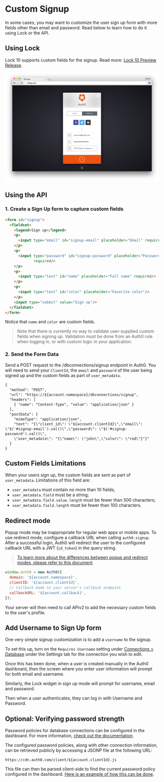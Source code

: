 # Custom Signup

In some cases, you may want to customize the user sign up form with more fields other than email and password. Read below to learn how to do it using Lock or the API.

## Using Lock

Lock 10 supports custom fields for the signup. Read more: [Lock 10 Preview Release](/libraries/lock/v10).

![custom signup fields](/media/articles/libraries/lock/v10/signupcustom.png)

## Using the API

### 1. Create a Sign Up form to capture custom fields

```html
<form id="signup">
  <fieldset>
    <legend>Sign up</legend>
    <p>
      <input type="email" id="signup-email" placeholder="Email" required/>
    </p>
    <p>
      <input type="password" id="signup-password" placeholder="Password"
             required/>
    </p>
    <p>
      <input type="text" id="name" placeholder="Full name" required/>
    </p>
    <p>
      <input type="text" id="color" placeholder="Favorite color"/>
    </p>
    <input type="submit" value="Sign up"/>
  </fieldset>
</form>
```

Notice that `name` and `color` are custom fields.

> Note that there is currently no way to validate user-supplied custom fields when signing up.
Validation must be done from an Auth0 rule when logging in, or with custom logic in your application.

### 2. Send the Form Data

Send a POST request to the /dbconnections/signup endpoint in Auth0. You will need to send your `ClientId`, the `email` and `password` of the user being signed up and the custom fields as part of `user_metadata`.

```har
{
  "method": "POST",
  "url": "https://${account.namespace}/dbconnections/signup",
  "headers": [
    { "name": "Content-Type", "value": "application/json" }
  ],
  "postData": {
    "mimeType": "application/json",
    "text": "{\"client_id\": \"${account.clientId}\",\"email\": \"$('#signup-email').val()\",\"password\": \"$('#signup-password').val()\",
    \"user_metadata\": "{\"name\": \"john\",\"color\": \"red\"}"}"
  }
}
```

## Custom Fields Limitations

When your users sign up, the custom fields are sent as part of `user_metadata`. Limitations of this field are:

* `user_metadata` must contain no more than 10 fields;
* `user_metadata.field` must be a string;
* `user_metadata.field.value.length` must be fewer than 500 characters;
* `user_metadata.field.length` must be fewer than 100 characters.

## Redirect mode

Popup mode may be inappropriate for regular web apps or mobile apps. To
use redirect mode, configure a callback URL when calling `auth0.signup`. After a
successful login, Auth0 will redirect the user to the configured callback URL
with a JWT (`id_token`) in the query string.

> [To learn more about the differences between popup and redirect modes,
please refer to this document](/libraries/lock/authentication-modes).

```js
window.auth0 = new Auth0({
  domain: '${account.namespace}',
  clientID: '${account.clientId}',
  // Callback made to your server's callback endpoint
  callbackURL: '${account.callback}',
});
```

Your server will then need to call APIv2 to add the necessary custom fields to
the user's profile.

## Add Username to Sign Up form

One very simple signup customization is to add a `username` to the signup.

To set this up, turn on the `Requires Username` setting under [Connections > Database](${uiURL}/#/connections/database/) under the Settings tab for the connection you wish to edit.

Once this has been done, when a user is created manually in the Auth0 dashboard, then the screen where you enter user information will prompt for both email and username.

Similarly, the Lock widget in sign up mode will prompt for username, email and password.

Then when a user authenticates, they can log in with Username and Password.


## Optional: Verifying password strength

Password policies for database connections can be configured in the dashboard.
For more information, [check out the documentation](password-strength).

The configured password policies, along with other connection information, can be retrieved publicly by accessing a JSONP file at the following URL:

    https://cdn.auth0.com/client/${account.clientId}.js

This file can then be parsed client-side to find the current password policy configured in the dashboard.
[Here is an example of how this can be done](https://github.com/auth0/auth0-password-policy-sample).


